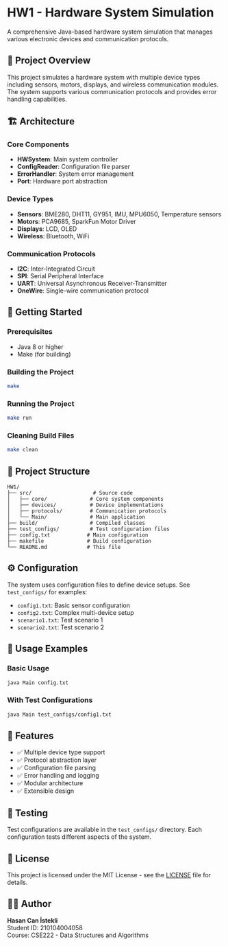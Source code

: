 # HW1 - Hardware System Simulation

A comprehensive Java-based hardware system simulation that manages various electronic devices and communication protocols.

## 🎯 Project Overview

This project simulates a hardware system with multiple device types including sensors, motors, displays, and wireless communication modules. The system supports various communication protocols and provides error handling capabilities.

## 🏗️ Architecture

### Core Components

- **HWSystem**: Main system controller
- **ConfigReader**: Configuration file parser
- **ErrorHandler**: System error management
- **Port**: Hardware port abstraction

### Device Types

- **Sensors**: BME280, DHT11, GY951, IMU, MPU6050, Temperature sensors
- **Motors**: PCA9685, SparkFun Motor Driver
- **Displays**: LCD, OLED
- **Wireless**: Bluetooth, WiFi

### Communication Protocols

- **I2C**: Inter-Integrated Circuit
- **SPI**: Serial Peripheral Interface
- **UART**: Universal Asynchronous Receiver-Transmitter
- **OneWire**: Single-wire communication protocol

## 🚀 Getting Started

### Prerequisites

- Java 8 or higher
- Make (for building)

### Building the Project

```bash
make
```

### Running the Project

```bash
make run
```

### Cleaning Build Files

```bash
make clean
```

## 📁 Project Structure

```
HW1/
├── src/                    # Source code
│   ├── core/              # Core system components
│   ├── devices/           # Device implementations
│   ├── protocols/         # Communication protocols
│   └── Main/              # Main application
├── build/                 # Compiled classes
├── test_configs/          # Test configuration files
├── config.txt            # Main configuration
├── makefile              # Build configuration
└── README.md             # This file
```

## ⚙️ Configuration

The system uses configuration files to define device setups. See `test_configs/` for examples:

- `config1.txt`: Basic sensor configuration
- `config2.txt`: Complex multi-device setup
- `scenario1.txt`: Test scenario 1
- `scenario2.txt`: Test scenario 2

## 🔧 Usage Examples

### Basic Usage

```bash
java Main config.txt
```

### With Test Configurations

```bash
java Main test_configs/config1.txt
```

## 📝 Features

- ✅ Multiple device type support
- ✅ Protocol abstraction layer
- ✅ Configuration file parsing
- ✅ Error handling and logging
- ✅ Modular architecture
- ✅ Extensible design

## 🐛 Testing

Test configurations are available in the `test_configs/` directory. Each configuration tests different aspects of the system.

## 📄 License

This project is licensed under the MIT License - see the [LICENSE](LICENSE) file for details.

## 👨‍💻 Author

**Hasan Can İstekli**  
Student ID: 210104004058  
Course: CSE222 - Data Structures and Algorithms

